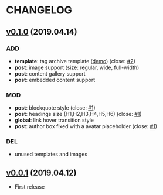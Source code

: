 # CHANGELOG

## [v0.1.0]((https://github.com/huangyuzhang/Fizzy-Theme/releases/tag/v0.1.0)) (2019.04.14)
### ADD
- **template**: tag archive template ([demo](https://fizzy.cc/tag/)) (close: [#2](https://github.com/huangyuzhang/Fizzy-Theme/issues/2))
- **post**: image support (size: regular, wide, full-width)
- **post**: content gallery support
- **post**: embedded content support
### MOD 
- **post**: blockquote style (close: [#1](https://github.com/huangyuzhang/Fizzy-Theme/issues/1))
- **post**: headings size (H1,H2,H3,H4,H5,H6) (close: [#1](https://github.com/huangyuzhang/Fizzy-Theme/issues/1))
- **global**: link hover transition style
- **post**: author box fixed with a avatar placeholder (close: [#1](https://github.com/huangyuzhang/Fizzy-Theme/issues/1))
### DEL
- unused templates and images
## [v0.0.1](https://github.com/huangyuzhang/Fizzy-Theme/releases/tag/v0.0.1) (2019.04.12)
- First release
